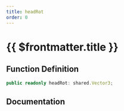 ```yaml
---
title: headRot
order: 0
---
```


# {{ $frontmatter.title }}

## Function Definition

```ts
public readonly headRot: shared.Vector3;
```

## Documentation

<!--@include: ./parts/headRot.md-->
